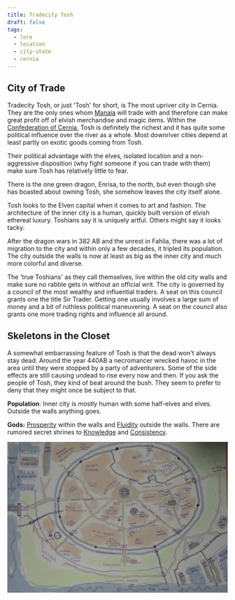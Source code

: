 ```yaml
---
title: Tradecity Tosh
draft: false
tags:
  - lore
  - location
  - city-state
  - cernia
---
```

## City of Trade

Tradecity Tosh, or just 'Tosh' for short, is The most upriver city in Cernia. They are the only ones whom [Manaia](../../Manaian%20Realm/Clergy%20Manaia/_Lore_Clergy_Manaia.md) will trade with and therefore can make great profit off of elvish merchandise and magic items. Within the [Confederation of Cernia](../_Lore_Cernia.md), Tosh is definitely the richest and it has quite some political influence over the river as a whole. Most downriver cities depend at least partly on exotic goods coming from Tosh. 

Their political advantage with the elves, isolated location and a non-aggressive disposition (why fight someone if you can trade with them) make sure Tosh has relatively little to fear. 

There is the one green dragon, Enrisa, to the north, but even though she has boasted about owning Tosh, she somehow leaves the city itself alone.

Tosh looks to the Elven capital when it comes to art and fashion. The architecture of the inner city is a human, quickly built version of elvish ethereal luxury. Toshians say it is uniquely artful. Others might say it looks tacky. 

After the dragon wars in 382 AB and the unrest in Fahlia, there was a lot of migration to the city and within only a few decades, it tripled its population. The city outside the walls is now at least as big as the inner city and much more colorful and diverse.

The 'true Toshians' as they call themselves, live within the old city walls and make sure no rabble gets in without an official writ. The city is governed by a council of the most wealthy and influential traders. A seat on this council grants one the title Sir Trader. Getting one usually involves a large sum of money and a bit of ruthless political maneuvering. A seat on the council also grants one more trading rights and influence all around. 

## Skeletons in the Closet

A somewhat embarrassing feature of Tosh is that the dead won't always stay dead. Around the year 440AB a necromancer wrecked havoc in the area until they were stopped by a party of adventurers. Some of the side effects are still causing undead to rise every now and then. If you ask the people of Tosh, they kind of beat around the bush. They seem to prefer to deny that they might once be subject to that. 

**Population**: Inner city is mostly human with some half-elves and elves. Outside the walls anything goes. 

**Gods:** [Prosperity](../../_Pantheon/G_Prosperity.md) within the walls and [Fluidity](../../_Pantheon/G_Fluidity.md) outside the walls. There are rumored secret shrines to [Knowledge](../../_Pantheon/G_Knowledge.md) and [Consistency](../../_Pantheon/G_Consistency.md).

[![Map of Tradecity Tosh](../Tradecity%20Tosh/M_Tradecity_Tosh_Map.jpeg)](../Tradecity%20Tosh/M_Tradecity_Tosh_Map.jpeg)